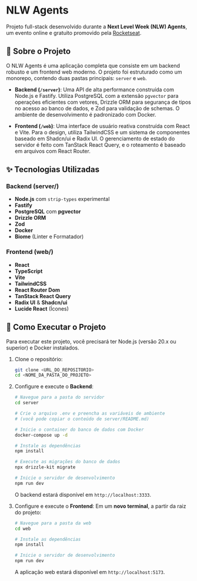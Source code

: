 # NLW Agents

Projeto full-stack desenvolvido durante a **Next Level Week (NLW) Agents**, um evento online e gratuito promovido pela [Rocketseat](https://www.rocketseat.com.br/).

## 📖 Sobre o Projeto

O NLW Agents é uma aplicação completa que consiste em um backend robusto e um frontend web moderno. O projeto foi estruturado como um monorepo, contendo duas pastas principais: `server` e `web`.

- **Backend (`/server`)**: Uma API de alta performance construída com Node.js e Fastify. Utiliza PostgreSQL com a extensão `pgvector` para operações eficientes com vetores, Drizzle ORM para segurança de tipos no acesso ao banco de dados, e Zod para validação de schemas. O ambiente de desenvolvimento é padronizado com Docker.

- **Frontend (`/web`)**: Uma interface de usuário reativa construída com React e Vite. Para o design, utiliza TailwindCSS e um sistema de componentes baseado em Shadcn/ui e Radix UI. O gerenciamento de estado do servidor é feito com TanStack React Query, e o roteamento é baseado em arquivos com React Router.

## ✨ Tecnologias Utilizadas

### Backend (server/)

- **Node.js** com `strip-types` experimental
- **Fastify**
- **PostgreSQL** com **pgvector**
- **Drizzle ORM**
- **Zod**
- **Docker**
- **Biome** (Linter e Formatador)

### Frontend (web/)

- **React**
- **TypeScript**
- **Vite**
- **TailwindCSS**
- **React Router Dom**
- **TanStack React Query**
- **Radix UI** & **Shadcn/ui**
- **Lucide React** (Ícones)

## 🚀 Como Executar o Projeto

Para executar este projeto, você precisará ter Node.js (versão 20.x ou superior) e Docker instalados.

1.  Clone o repositório:

    ```bash
    git clone <URL_DO_REPOSITORIO>
    cd <NOME_DA_PASTA_DO_PROJETO>
    ```

2.  Configure e execute o **Backend**:

    ```bash
    # Navegue para a pasta do servidor
    cd server

    # Crie o arquivo .env e preencha as variáveis de ambiente
    # (você pode copiar o conteúdo de server/README.md)

    # Inicie o container do banco de dados com Docker
    docker-compose up -d

    # Instale as dependências
    npm install

    # Execute as migrações do banco de dados
    npx drizzle-kit migrate

    # Inicie o servidor de desenvolvimento
    npm run dev
    ```

    O backend estará disponível em `http://localhost:3333`.

3.  Configure e execute o **Frontend**:
    Em um **novo terminal**, a partir da raiz do projeto:

    ```bash
    # Navegue para a pasta da web
    cd web

    # Instale as dependências
    npm install

    # Inicie o servidor de desenvolvimento
    npm run dev
    ```

    A aplicação web estará disponível em `http://localhost:5173`.

